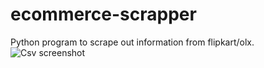 # ecommerce-scrapper
Python program to scrape out information from flipkart/olx.
![Csv screenshot](https://user-images.githubusercontent.com/41678679/93706079-76554580-fb40-11ea-838d-b902f2d644b4.PNG)